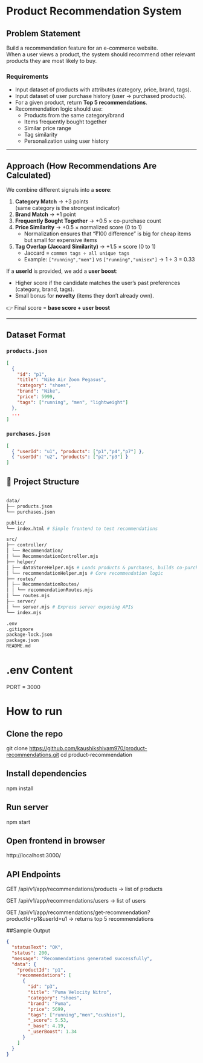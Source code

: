 # Product Recommendation System

## Problem Statement

Build a recommendation feature for an e-commerce website.  
When a user views a product, the system should recommend other relevant products they are most likely to buy.

### Requirements

- Input dataset of products with attributes (category, price, brand, tags).
- Input dataset of user purchase history (user → purchased products).
- For a given product, return **Top 5 recommendations**.
- Recommendation logic should use:
  - Products from the same category/brand
  - Items frequently bought together
  - Similar price range
  - Tag similarity
  - Personalization using user history

---

## Approach (How Recommendations Are Calculated)

We combine different signals into a **score**:

1. **Category Match** → +3 points  
   (same category is the strongest indicator)
2. **Brand Match** → +1 point
3. **Frequently Bought Together** → +0.5 × co-purchase count
4. **Price Similarity** → +0.5 × normalized score (0 to 1)
   - Normalization ensures that “₹100 difference” is big for cheap items but small for expensive items
5. **Tag Overlap (Jaccard Similarity)** → +1.5 × score (0 to 1)
   - Jaccard = `common tags ÷ all unique tags`
   - Example: `["running","men"]` vs `["running","unisex"]` → 1 ÷ 3 = 0.33

If a **userId** is provided, we add a **user boost**:

- Higher score if the candidate matches the user’s past preferences (category, brand, tags).
- Small bonus for **novelty** (items they don’t already own).

👉 Final score = **base score + user boost**

---

## Dataset Format

### `products.json`

````json
[
  {
    "id": "p1",
    "title": "Nike Air Zoom Pegasus",
    "category": "shoes",
    "brand": "Nike",
    "price": 5999,
    "tags": ["running", "men", "lightweight"]
  },
  ...
]
````




### `purchases.json`
````json
[
  { "userId": "u1", "products": ["p1","p4","p7"] },
  { "userId": "u2", "products": ["p2","p3"] }
]

````

## 📁 Project Structure

```bash

data/
├── products.json
└── purchases.json

public/
└── index.html # Simple frontend to test recommendations

src/
├── controller/
│ └── Recommendation/
│ └── RecommendationController.mjs
├── helper/
│ ├── dataStoreHelper.mjs # Loads products & purchases, builds co-purchase + user profiles
│ └── recommendationHelper.mjs # Core recommendation logic
├── routes/
│ ├── RecommendationRoutes/
│ │ └── recommendationRoutes.mjs
│ └── routes.mjs
├── server/
│ └── server.mjs # Express server exposing APIs
└── index.mjs

.env
.gitignore
package-lock.json
package.json
README.md

````

# .env Content
PORT = 3000


# How to run

## Clone the repo
git clone https://github.com/kaushikshivam970/product-recommendations.git
cd product-recommendation

## Install dependencies
npm install

## Run server
npm start


## Open frontend in browser

http://localhost:3000/

## API Endpoints

GET /api/v1/app/recommendations/products → list of products

GET /api/v1/app/recommendations/users → list of users

GET /api/v1/app/recommendations/get-recommendation?productId=p1&userId=u1
→ returns top 5 recommendations

##Sample Output
````json
{
  "statusText": "OK",
  "status": 200,
  "message": "Recommendations generated successfully",
  "data": {
    "productId": "p1",
    "recommendations": [
      {
        "id": "p3",
        "title": "Puma Velocity Nitro",
        "category": "shoes",
        "brand": "Puma",
        "price": 5699,
        "tags": ["running","men","cushion"],
        "_score": 5.53,
        "_base": 4.19,
        "_userBoost": 1.34
      }
    ]
  }
}

````


````
